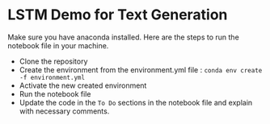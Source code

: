 # LSTM Demo for Text Generation

Make sure you have anaconda installed. Here are the steps to run the notebook file in your machine.

- Clone the repository
- Create the environment from the environment.yml file : `conda env create -f environment.yml`
- Activate the new created environment
- Run the notebook file
- Update the code in the `To Do` sections in the notebook file and explain with necessary comments. 


